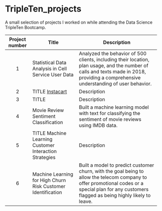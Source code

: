 # TripleTen_projects
A small selection of projects I worked on while attending the Data Science TripleTen Bootcamp.


| Project number | Title | Description |
| :-----------: | ----------- |----------- |
| 1 | Statistical Data Analysis in Cell Service User Data | Analyzed the behavior of 500 clients, including their location, plan usage, and the number of calls and texts made in 2018, providing a comprehensive understanding of user behavior.  |
| 2 | TITLE [Instacart](https://github.com/zarina-perez/TripleTen_projects/tree/main/02-EDA_project) | Description |
| 3 | TITLE | Description |
| 4 | Movie Review Sentiment Classification | Built a machine learning model with text for classifying the sentiment of movie reviews using IMDB data. |
| 5 | TITLE Machine Learning Customer Interaction Strategies | Description  |
| 6 | Machine Learning for High Churn Risk Customer Identification | Built a model to predict customer churn, with the goal being to allow the telecom company to offer promotional codes or a special plan for any customers flagged as being highly likely to leave. |
